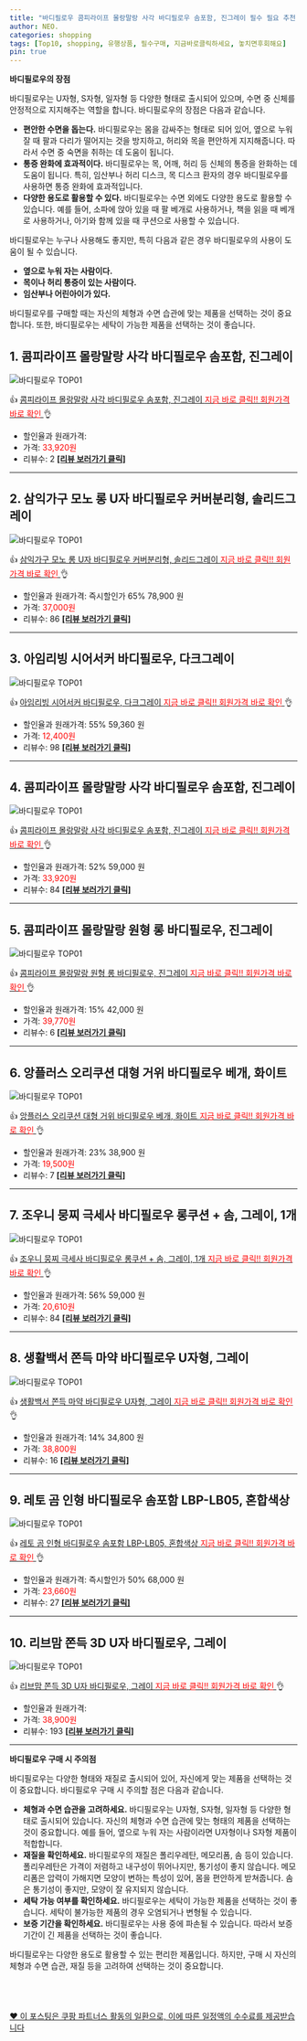 ```yaml
---
title: "바디필로우 콤피라이프 몰랑말랑 사각 바디필로우 솜포함, 진그레이 필수 필요 추천 제품 비교 최저 가격 비교 장점 구매 후기 구매평"
author: NEO.
categories: shopping
tags: [Top10, shopping, 유행상품, 필수구매, 지금바로클릭하세요, 놓치면후회해요]
pin: true
---
```

**바디필로우의 장점**

바디필로우는 U자형, S자형, 일자형 등 다양한 형태로 출시되어 있으며, 수면 중 신체를 안정적으로 지지해주는 역할을 합니다. 바디필로우의 장점은 다음과 같습니다.

* **편안한 수면을 돕는다.** 바디필로우는 몸을 감싸주는 형태로 되어 있어, 옆으로 누워 잘 때 팔과 다리가 떨어지는 것을 방지하고, 허리와 목을 편안하게 지지해줍니다. 따라서 수면 중 숙면을 취하는 데 도움이 됩니다.
* **통증 완화에 효과적이다.** 바디필로우는 목, 어깨, 허리 등 신체의 통증을 완화하는 데 도움이 됩니다. 특히, 임산부나 허리 디스크, 목 디스크 환자의 경우 바디필로우를 사용하면 통증 완화에 효과적입니다.
* **다양한 용도로 활용할 수 있다.** 바디필로우는 수면 외에도 다양한 용도로 활용할 수 있습니다. 예를 들어, 소파에 앉아 있을 때 팔 베개로 사용하거나, 책을 읽을 때 베개로 사용하거나, 아기와 함께 있을 때 쿠션으로 사용할 수 있습니다.

바디필로우는 누구나 사용해도 좋지만, 특히 다음과 같은 경우 바디필로우의 사용이 도움이 될 수 있습니다.

* **옆으로 누워 자는 사람이다.**
* **목이나 허리 통증이 있는 사람이다.**
* **임산부나 어린아이가 있다.**

바디필로우를 구매할 때는 자신의 체형과 수면 습관에 맞는 제품을 선택하는 것이 중요합니다. 또한, 바디필로우는 세탁이 가능한 제품을 선택하는 것이 좋습니다.

   

## 1. 콤피라이프 몰랑말랑 사각 바디필로우 솜포함, 진그레이

![바디필로우 TOP01](https://thumbnail7.coupangcdn.com/thumbnails/remote/490x490ex/image/retail/images/2021/10/18/10/8/d842ee2b-67d1-41cd-a5bc-387447a32523.jpg)


👍 [콤피라이프 몰랑말랑 사각 바디필로우 솜포함, 진그레이 <font color=red> 지금 바로 클릭!! 회원가격 바로 확인 </font> ](https://link.coupang.com/re/AFFSDP?lptag=AF3617701&subid=GithubCoopas&pageKey=6130827731&traceid=V0-153&itemId=11690149469&vendorItemId=78964483070) 👌 


- 할인율과 원래가격: 
- 가격: <span style='color:red'>33,920원</span>
- 리뷰수: 2  [**[리뷰 보러가기 클릭]**](https://link.coupang.com/re/AFFSDP?lptag=AF3617701&subid=GithubCoopas&pageKey=6130827731&traceid=V0-153&itemId=11690149469&vendorItemId=78964483070)

---


   

## 2. 삼익가구 모노 롱 U자 바디필로우 커버분리형, 솔리드그레이

![바디필로우 TOP01](https://thumbnail6.coupangcdn.com/thumbnails/remote/490x490ex/image/retail/images/2023/08/02/10/3/36fc75d3-85d7-4f61-92dc-dcdc3cca5960.jpg)


👍 [삼익가구 모노 롱 U자 바디필로우 커버분리형, 솔리드그레이 <font color=red> 지금 바로 클릭!! 회원가격 바로 확인 </font> ](https://link.coupang.com/re/AFFSDP?lptag=AF3617701&subid=GithubCoopas&pageKey=7475371728&traceid=V0-153&itemId=19514446901&vendorItemId=86760744781) 👌 


- 할인율과 원래가격: 즉시할인가 65%  78,900   원
- 가격: <span style='color:red'>37,000원</span>
- 리뷰수: 86  [**[리뷰 보러가기 클릭]**](https://link.coupang.com/re/AFFSDP?lptag=AF3617701&subid=GithubCoopas&pageKey=7475371728&traceid=V0-153&itemId=19514446901&vendorItemId=86760744781)

---


   

## 3. 아임리빙 시어서커 바디필로우, 다크그레이

![바디필로우 TOP01](https://thumbnail6.coupangcdn.com/thumbnails/remote/490x490ex/image/retail/images/7795734453381787-841d601c-e3dc-4ad3-97e1-0eca8a549667.jpg)


👍 [아임리빙 시어서커 바디필로우, 다크그레이 <font color=red> 지금 바로 클릭!! 회원가격 바로 확인 </font> ](https://link.coupang.com/re/AFFSDP?lptag=AF3617701&subid=GithubCoopas&pageKey=73257112&traceid=V0-153&itemId=244207322&vendorItemId=3601089942) 👌 


- 할인율과 원래가격: 55%  59,360   원
- 가격: <span style='color:red'>12,400원</span>
- 리뷰수: 98  [**[리뷰 보러가기 클릭]**](https://link.coupang.com/re/AFFSDP?lptag=AF3617701&subid=GithubCoopas&pageKey=73257112&traceid=V0-153&itemId=244207322&vendorItemId=3601089942)

---


   

## 4. 콤피라이프 몰랑말랑 사각 바디필로우 솜포함, 진그레이

![바디필로우 TOP01](https://thumbnail7.coupangcdn.com/thumbnails/remote/490x490ex/image/retail/images/2021/10/18/10/8/d842ee2b-67d1-41cd-a5bc-387447a32523.jpg)


👍 [콤피라이프 몰랑말랑 사각 바디필로우 솜포함, 진그레이 <font color=red> 지금 바로 클릭!! 회원가격 바로 확인 </font> ](https://link.coupang.com/re/AFFSDP?lptag=AF3617701&subid=GithubCoopas&pageKey=6130827731&traceid=V0-153&itemId=11690149469&vendorItemId=78964483070) 👌 


- 할인율과 원래가격: 52%  59,000   원
- 가격: <span style='color:red'>33,920원</span>
- 리뷰수: 84  [**[리뷰 보러가기 클릭]**](https://link.coupang.com/re/AFFSDP?lptag=AF3617701&subid=GithubCoopas&pageKey=6130827731&traceid=V0-153&itemId=11690149469&vendorItemId=78964483070)

---


   

## 5. 콤피라이프 몰랑말랑 원형 롱 바디필로우, 진그레이

![바디필로우 TOP01](https://thumbnail10.coupangcdn.com/thumbnails/remote/490x490ex/image/rs_quotation_api/3zl8bwtn/a58139ca3cdb458cad0f3b43370eace1.jpg)


👍 [콤피라이프 몰랑말랑 원형 롱 바디필로우, 진그레이 <font color=red> 지금 바로 클릭!! 회원가격 바로 확인 </font> ](https://link.coupang.com/re/AFFSDP?lptag=AF3617701&subid=GithubCoopas&pageKey=5499114866&traceid=V0-153&itemId=12554911849&vendorItemId=75876931682) 👌 


- 할인율과 원래가격: 15%  42,000   원
- 가격: <span style='color:red'>39,770원</span>
- 리뷰수: 6  [**[리뷰 보러가기 클릭]**](https://link.coupang.com/re/AFFSDP?lptag=AF3617701&subid=GithubCoopas&pageKey=5499114866&traceid=V0-153&itemId=12554911849&vendorItemId=75876931682)

---


   

## 6. 앙플러스 오리쿠션 대형 거위 바디필로우 베개, 화이트

![바디필로우 TOP01](https://thumbnail8.coupangcdn.com/thumbnails/remote/490x490ex/image/vendor_inventory/1c35/47a648476aaa3dc6d732fc1991b77e262a0bf0e517db1400e96c574b6163.jpg)


👍 [앙플러스 오리쿠션 대형 거위 바디필로우 베개, 화이트 <font color=red> 지금 바로 클릭!! 회원가격 바로 확인 </font> ](https://link.coupang.com/re/AFFSDP?lptag=AF3617701&subid=GithubCoopas&pageKey=7549155093&traceid=V0-153&itemId=19862670720&vendorItemId=85191150549) 👌 


- 할인율과 원래가격: 23%  38,900   원
- 가격: <span style='color:red'>19,500원</span>
- 리뷰수: 7  [**[리뷰 보러가기 클릭]**](https://link.coupang.com/re/AFFSDP?lptag=AF3617701&subid=GithubCoopas&pageKey=7549155093&traceid=V0-153&itemId=19862670720&vendorItemId=85191150549)

---


   

## 7. 조우니 뭉찌 극세사 바디필로우 롱쿠션 + 솜, 그레이, 1개

![바디필로우 TOP01](https://thumbnail10.coupangcdn.com/thumbnails/remote/490x490ex/image/retail/images/4274034875023885-bdade796-a7c9-4d89-91b4-64fcf9acce85.jpg)


👍 [조우니 뭉찌 극세사 바디필로우 롱쿠션 + 솜, 그레이, 1개 <font color=red> 지금 바로 클릭!! 회원가격 바로 확인 </font> ](https://link.coupang.com/re/AFFSDP?lptag=AF3617701&subid=GithubCoopas&pageKey=1375988353&traceid=V0-153&itemId=2409264932&vendorItemId=70403826064) 👌 


- 할인율과 원래가격: 56%  59,000   원
- 가격: <span style='color:red'>20,610원</span>
- 리뷰수: 84  [**[리뷰 보러가기 클릭]**](https://link.coupang.com/re/AFFSDP?lptag=AF3617701&subid=GithubCoopas&pageKey=1375988353&traceid=V0-153&itemId=2409264932&vendorItemId=70403826064)

---


   

## 8. 생활백서 쫀득 마약 바디필로우 U자형, 그레이

![바디필로우 TOP01](https://thumbnail6.coupangcdn.com/thumbnails/remote/490x490ex/image/retail/images/13726527184319832-88987bf7-af9a-47af-beed-477f46e0cf38.jpg)


👍 [생활백서 쫀득 마약 바디필로우 U자형, 그레이 <font color=red> 지금 바로 클릭!! 회원가격 바로 확인 </font> ](https://link.coupang.com/re/AFFSDP?lptag=AF3617701&subid=GithubCoopas&pageKey=5122821650&traceid=V0-153&itemId=7992646530&vendorItemId=5388771716) 👌 


- 할인율과 원래가격: 14%  34,800   원
- 가격: <span style='color:red'>38,800원</span>
- 리뷰수: 16  [**[리뷰 보러가기 클릭]**](https://link.coupang.com/re/AFFSDP?lptag=AF3617701&subid=GithubCoopas&pageKey=5122821650&traceid=V0-153&itemId=7992646530&vendorItemId=5388771716)

---


   

## 9. 레토 곰 인형 바디필로우 솜포함 LBP-LB05, 혼합색상

![바디필로우 TOP01](https://thumbnail10.coupangcdn.com/thumbnails/remote/490x490ex/image/rs_quotation_api/jzhmhk7o/7e42e937f01344a9a8b7d2ad6708430e.jpg)


👍 [레토 곰 인형 바디필로우 솜포함 LBP-LB05, 혼합색상 <font color=red> 지금 바로 클릭!! 회원가격 바로 확인 </font> ](https://link.coupang.com/re/AFFSDP?lptag=AF3617701&subid=GithubCoopas&pageKey=7152555975&traceid=V0-153&itemId=17984752326&vendorItemId=85141464008) 👌 


- 할인율과 원래가격: 즉시할인가 50%  68,000   원
- 가격: <span style='color:red'>23,660원</span>
- 리뷰수: 27  [**[리뷰 보러가기 클릭]**](https://link.coupang.com/re/AFFSDP?lptag=AF3617701&subid=GithubCoopas&pageKey=7152555975&traceid=V0-153&itemId=17984752326&vendorItemId=85141464008)

---


   

## 10. 리브맘 쫀득 3D U자 바디필로우, 그레이

![바디필로우 TOP01](https://thumbnail10.coupangcdn.com/thumbnails/remote/490x490ex/image/retail/images/2023/05/22/17/2/1cf7e13a-bb6d-4813-993f-cffcb71038f3.jpg)


👍 [리브맘 쫀득 3D U자 바디필로우, 그레이 <font color=red> 지금 바로 클릭!! 회원가격 바로 확인 </font> ](https://link.coupang.com/re/AFFSDP?lptag=AF3617701&subid=GithubCoopas&pageKey=7360118814&traceid=V0-153&itemId=18960631482&vendorItemId=86086558473) 👌 


- 할인율과 원래가격: 
- 가격: <span style='color:red'>38,900원</span>
- 리뷰수: 193  [**[리뷰 보러가기 클릭]**](https://link.coupang.com/re/AFFSDP?lptag=AF3617701&subid=GithubCoopas&pageKey=7360118814&traceid=V0-153&itemId=18960631482&vendorItemId=86086558473)

---
**바디필로우 구매 시 주의점**

바디필로우는 다양한 형태와 재질로 출시되어 있어, 자신에게 맞는 제품을 선택하는 것이 중요합니다. 바디필로우 구매 시 주의할 점은 다음과 같습니다.

* **체형과 수면 습관을 고려하세요.** 바디필로우는 U자형, S자형, 일자형 등 다양한 형태로 출시되어 있습니다. 자신의 체형과 수면 습관에 맞는 형태의 제품을 선택하는 것이 중요합니다. 예를 들어, 옆으로 누워 자는 사람이라면 U자형이나 S자형 제품이 적합합니다.
* **재질을 확인하세요.** 바디필로우의 재질은 폴리우레탄, 메모리폼, 솜 등이 있습니다. 폴리우레탄은 가격이 저렴하고 내구성이 뛰어나지만, 통기성이 좋지 않습니다. 메모리폼은 압력이 가해지면 모양이 변하는 특성이 있어, 몸을 편안하게 받쳐줍니다. 솜은 통기성이 좋지만, 모양이 잘 유지되지 않습니다.
* **세탁 가능 여부를 확인하세요.** 바디필로우는 세탁이 가능한 제품을 선택하는 것이 좋습니다. 세탁이 불가능한 제품의 경우 오염되거나 변형될 수 있습니다.
* **보증 기간을 확인하세요.** 바디필로우는 사용 중에 파손될 수 있습니다. 따라서 보증 기간이 긴 제품을 선택하는 것이 좋습니다.

바디필로우는 다양한 용도로 활용할 수 있는 편리한 제품입니다. 하지만, 구매 시 자신의 체형과 수면 습관, 재질 등을 고려하여 선택하는 것이 중요합니다.<br><br><br><br><br> [ ❤  이 포스팅은 쿠팡 파트너스 활동의 일환으로, 이에 따른 일정액의 수수료를 제공받습니다](https://link.coupang.com/a/bcEFyh)